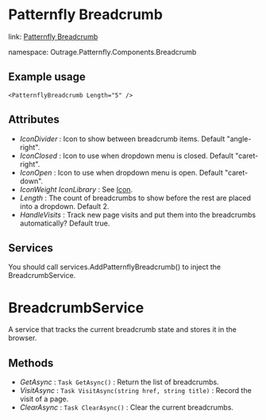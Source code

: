 ﻿

# Patternfly Breadcrumb

link: [Patternfly Breadcrumb](https://www.patternfly.org/v4/components/breadcrumb)

namespace: Outrage.Patternfly.Components.Breadcrumb

## Example usage
```
<PatternflyBreadcrumb Length="5" />
```

## Attributes

* *IconDivider* : Icon to show between breadcrumb items. Default "angle-right".
* *IconClosed* : Icon to use when dropdown menu is closed. Default "caret-right".
* *IconOpen* : Icon to use when dropdown menu is open. Default "caret-down".
* *IconWeight* *IconLibrary* : See [Icon](/icon).
* *Length* : The count of breadcrumbs to show before the rest are placed into a dropdown. Default 2.
* *HandleVisits* : Track new page visits and put them into the breadcrumbs automatically? Default true.

## Services

You should call services.AddPatternflyBreadcrumb() to inject the BreadcrumbService.

# BreadcrumbService

A service that tracks the current breadcrumb state and stores it in the browser.

## Methods

* *GetAsync* : `Task GetAsync()` : Return the list of breadcrumbs.
* *VisitAsync* : `Task VisitAsync(string href, string title)` : Record the visit of a page.
* *ClearAsync* : `Task ClearAsync()` : Clear the current breadcrumbs.